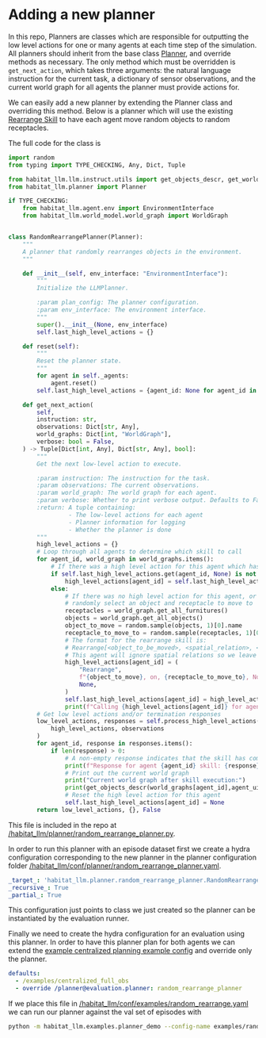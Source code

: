 # Adding a new planner

In this repo, Planners are classes which are responsible for outputting the low level actions for one or many agents at each time step of the simulation. All planners should inherit from the base class [Planner](/habitat_llm/planner/planner.py), and override methods as necessary. The only method which must be overridden is `get_next_action`, which takes three arguments: the natural language instruction for the current task, a dictionary of sensor observations, and the current world graph for all agents the planner must provide actions for.

We can easily add a new planner by extending the Planner class and overriding this method. Below is a planner which will use the existing [Rearrange Skill](/habitat_llm/tools/motor_skills/rearrange/oracle_rearrange_skill.py) to have each agent move random objects to random receptacles.

The full code for the class is

```python
import random
from typing import TYPE_CHECKING, Any, Dict, Tuple

from habitat_llm.llm.instruct.utils import get_objects_descr, get_world_descr
from habitat_llm.planner import Planner

if TYPE_CHECKING:
    from habitat_llm.agent.env import EnvironmentInterface
    from habitat_llm.world_model.world_graph import WorldGraph


class RandomRearrangePlanner(Planner):
    """
    A planner that randomly rearranges objects in the environment.
    """

    def __init__(self, env_interface: "EnvironmentInterface"):
        """
        Initialize the LLMPlanner.

        :param plan_config: The planner configuration.
        :param env_interface: The environment interface.
        """
        super().__init__(None, env_interface)
        self.last_high_level_actions = {}

    def reset(self):
        """
        Reset the planner state.
        """
        for agent in self._agents:
            agent.reset()
        self.last_high_level_actions = {agent_id: None for agent_id in self._agents}

    def get_next_action(
        self,
        instruction: str,
        observations: Dict[str, Any],
        world_graphs: Dict[int, "WorldGraph"],
        verbose: bool = False,
    ) -> Tuple[Dict[int, Any], Dict[str, Any], bool]:
        """
        Get the next low-level action to execute.

        :param instruction: The instruction for the task.
        :param observations: The current observations.
        :param world_graph: The world graph for each agent.
        :param verbose: Whether to print verbose output. Defaults to False.
        :return: A tuple containing:
                 - The low-level actions for each agent
                 - Planner information for logging
                 - Whether the planner is done
        """
        high_level_actions = {}
        # Loop through all agents to determine which skill to call
        for agent_id, world_graph in world_graphs.items():
            # If there was a high level action for this agent which has not completed, continue using it
            if self.last_high_level_actions.get(agent_id, None) is not None:
                high_level_actions[agent_id] = self.last_high_level_actions[agent_id]
            else:
                # If there was no high level action for this agent, or the last high level action has completed,
                # randomly select an object and receptacle to move to
                receptacles = world_graph.get_all_furnitures()
                objects = world_graph.get_all_objects()
                object_to_move = random.sample(objects, 1)[0].name
                receptacle_to_move_to = random.sample(receptacles, 1)[0].name
                # The format for the rearrange skill is:
                # Rearrange[<object_to_be_moved>, <spatial_relation>, <furniture_to_be_placed>, <spatial_constraint>, <reference_object>]
                # This agent will ignore spatial relations so we leave those parameters as None
                high_level_actions[agent_id] = (
                    "Rearrange",
                    f"{object_to_move}, on, {receptacle_to_move_to}, None, None",
                    None,
                )
                self.last_high_level_actions[agent_id] = high_level_actions[agent_id]
                print(f"Calling {high_level_actions[agent_id]} for agent {agent_id}")
        # Get low level actions and/or termination responses
        low_level_actions, responses = self.process_high_level_actions(
            high_level_actions, observations
        )
        for agent_id, response in responses.items():
            if len(response) > 0:
                # A non-empty response indicates that the skill has completed
                print(f"Response for agent {agent_id} skill: {response}")
                # Print out the current world graph
                print("Current world graph after skill execution:")
                print(get_objects_descr(world_graphs[agent_id],agent_uid=agent_id))
                # Reset the high level action for this agent
                self.last_high_level_actions[agent_id] = None
        return low_level_actions, {}, False
```
This file is included in the repo at [/habitat_llm/planner/random_rearrange_planner.py](/habitat_llm/planner/random_rearrange_planner.py).

In order to run this planner with an episode dataset first we create a hydra configuration corresponding to the new planner in the planner configuration folder [/habitat_llm/conf/planner/random_rearrange_planner.yaml](/habitat_llm/conf/planner/random_rearrange_planner.yaml).

```yaml
_target_: 'habitat_llm.planner.random_rearrange_planner.RandomRearrangePlanner'
_recursive_: True
_partial_: True
```

This configuration just points to class we just created so the planner can be instantiated by the evaluation runner.

Finally we need to create the hydra configuration for an evaluation using this planner. In order to have this planner plan for both agents we can extend the [example centralized planning example config](/habitat_llm/conf/examples/centralized_full_obs.yaml) and override only the planner.

```yaml
defaults:
  - /examples/centralized_full_obs
  - override /planner@evaluation.planner: random_rearrange_planner
```

If we place this file in [/habitat_llm/conf/examples/random_rearrange.yaml](/habitat_llm/conf/examples/random_rearrange.yaml) we can run our planner against the val set of episodes with

```bash
python -m habitat_llm.examples.planner_demo --config-name examples/random_rearrange.yaml habitat.dataset.data_path="data/datasets/partnr_episodes/v0_0/val_mini.json.gz"
```
